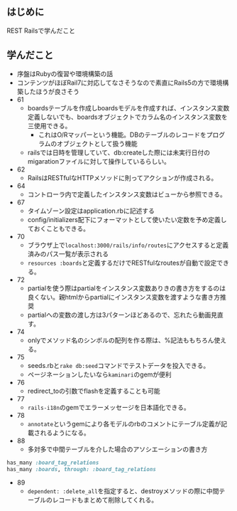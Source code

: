 ## はじめに
REST Railsで学んだこと

## 学んだこと
* 序盤はRubyの復習や環境構築の話
* コンテンツがほぼRail7に対応してなさそうなので素直にRails5の方で環境構築したほうが良さそう
* 61
  * boardsテーブルを作成しboardsモデルを作成すれば、インスタンス変数定義しないでも、boardsオブジェクトでカラム名のインスタンス変数を三使用できる。
    * これはO/Rマッパーという機能。DBのテーブルのレコードをプログラムのオブジェクトとして扱う機能
  * railsでは日時を管理していて、db:createした際には未実行日付のmigarationファイルに対して操作しているらしい。
* 62
  * RailsはRESTfulなHTTPメソッドに則ってアクションが作成される。
* 64
  * コントローラ内で定義したインスタンス変数はビューから参照できる。
* 67
  * タイムゾーン設定はapplication.rbに記述する
  * config/initializers配下にフォーマットとして使いたい定数を予め定義しておくこともできる。
* 70
  * ブラウザ上で`localhost:3000/rails/info/routes`にアクセスすると定義済みのパス一覧が表示される
  * `resources :boards`と定義するだけでRESTfulなroutesが自動で設定できる。
* 72
  * partialを使う際はpartialをインスタンス変数ありきの書き方をするのは良くない。親htmlからpartialにインスタンス変数を渡すような書き方推奨
  * partialへの変数の渡し方は3パターンほどあるので、忘れたら動画見直す。
* 74
  * onlyでメソッド名のシンボルの配列を作る際は、%記法ももちろん使える。
* 75
  * seeds.rbと`rake db:seed`コマンドでテストデータを投入できる。
  * ページネーションしたいなら`kaminari`のgemが便利
* 76
  * redirect_toの引数でflashを定義することも可能
* 77
  * `rails-i18n`のgemでエラーメッセージを日本語化できる。
* 78
  * `annotate`というgemにより各モデルのrbのコメントにテーブル定義が記載されるようになる。
* 88
  * 多対多で中間テーブルを介した場合のアソシエーションの書き方
```rb
has_many :board_tag_relations
has_many :boards, through: :board_tag_relations
```
* 89
  * `dependent: :delete_all`を指定すると、destroyメソッドの際に中間テーブルのレコードもまとめて削除してくれる。